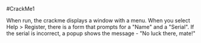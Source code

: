 #CrackMe1

When run, the crackme displays a window with a menu. When you select Help > Register, there is a form that prompts for a "Name" and a "Serial". If the serial is incorrect, a popup shows the message - "No luck there, mate!"
